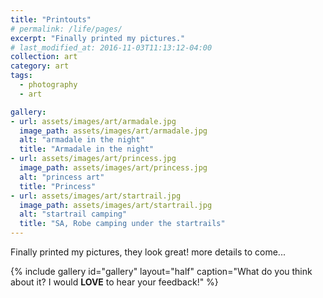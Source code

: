 ```yaml
---
title: "Printouts"
# permalink: /life/pages/
excerpt: "Finally printed my pictures."
# last_modified_at: 2016-11-03T11:13:12-04:00
collection: art
category: art
tags: 
  - photography
  - art

gallery:
- url: assets/images/art/armadale.jpg
  image_path: assets/images/art/armadale.jpg
  alt: "armadale in the night"
  title: "Armadale in the night"
- url: assets/images/art/princess.jpg
  image_path: assets/images/art/princess.jpg
  alt: "princess art"
  title: "Princess"
- url: assets/images/art/startrail.jpg
  image_path: assets/images/art/startrail.jpg
  alt: "startrail camping"
  title: "SA, Robe camping under the startrails"
---
```

Finally printed my pictures, they 
look great! more details to come...

{%
  include gallery 
  id="gallery"
  layout="half"
  caption="What do you think about it? I would **LOVE** to hear your feedback!"
%}
